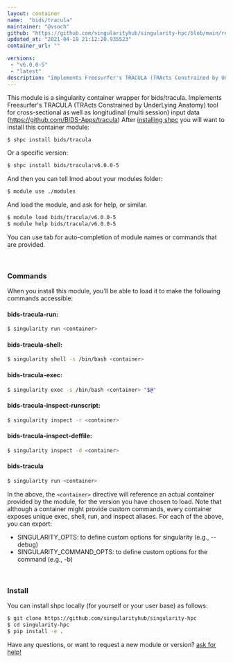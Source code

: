 ```yaml
---
layout: container
name:  "bids/tracula"
maintainer: "@vsoch"
github: "https://github.com/singularityhub/singularity-hpc/blob/main/registry/bids/tracula/container.yaml"
updated_at: "2021-04-18 21:12:20.935523"
container_url: ""

versions:
 - "v6.0.0-5"
 - "latest"
description: "Implements Freesurfer's TRACULA (TRActs Constrained by UnderLying Anatomy) tool for cross-sectional as well as longitudinal (multi session) input data (https://github.com/BIDS-Apps/tracula)"
---
```


This module is a singularity container wrapper for bids/tracula.
Implements Freesurfer's TRACULA (TRActs Constrained by UnderLying Anatomy) tool for cross-sectional as well as longitudinal (multi session) input data (https://github.com/BIDS-Apps/tracula)
After [installing shpc](#install) you will want to install this container module:

```bash
$ shpc install bids/tracula
```

Or a specific version:

```bash
$ shpc install bids/tracula:v6.0.0-5
```

And then you can tell lmod about your modules folder:

```bash
$ module use ./modules
```

And load the module, and ask for help, or similar.

```bash
$ module load bids/tracula/v6.0.0-5
$ module help bids/tracula/v6.0.0-5
```

You can use tab for auto-completion of module names or commands that are provided.

<br>

### Commands

When you install this module, you'll be able to load it to make the following commands accessible:

#### bids-tracula-run:

```bash
$ singularity run <container>
```

#### bids-tracula-shell:

```bash
$ singularity shell -s /bin/bash <container>
```

#### bids-tracula-exec:

```bash
$ singularity exec -s /bin/bash <container> "$@"
```

#### bids-tracula-inspect-runscript:

```bash
$ singularity inspect -r <container>
```

#### bids-tracula-inspect-deffile:

```bash
$ singularity inspect -d <container>
```



#### bids-tracula

```bash
$ singularity run <container>
```


In the above, the `<container>` directive will reference an actual container provided
by the module, for the version you have chosen to load. Note that although a container
might provide custom commands, every container exposes unique exec, shell, run, and
inspect aliases. For each of the above, you can export:

 - SINGULARITY_OPTS: to define custom options for singularity (e.g., --debug)
 - SINGULARITY_COMMAND_OPTS: to define custom options for the command (e.g., -b)

<br>
  
### Install

You can install shpc locally (for yourself or your user base) as follows:

```bash
$ git clone https://github.com/singularityhub/singularity-hpc
$ cd singularity-hpc
$ pip install -e .
```

Have any questions, or want to request a new module or version? [ask for help!](https://github.com/singularityhub/singularity-hpc/issues)